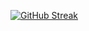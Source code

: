 [![GitHub Streak](https://streak-stats.demolab.com?user=ilyrla&theme=dark&hide_border=true)](https://git.io/streak-stats)

